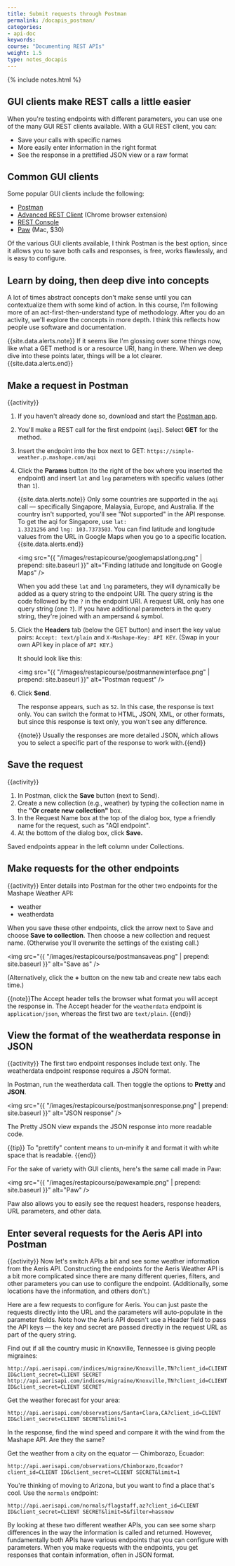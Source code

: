 ```yaml
---
title: Submit requests through Postman
permalink: /docapis_postman/
categories:
- api-doc
keywords: 
course: "Documenting REST APIs"
weight: 1.5
type: notes_docapis
---
```

{% include notes.html %}

## GUI clients make REST calls a little easier

When you're testing endpoints with different parameters, you can use one of the many GUI REST clients available. With a GUI REST client, you can:

* Save your calls with specific names
* More easily enter information in the right format
* See the response in a prettified JSON view or a raw format

## Common GUI clients

Some popular GUI clients include the following:

* [Postman](http://www.getpostman.com/)
* [Advanced REST Client](https://chrome.google.com/webstore/detail/advanced-rest-client/hgmloofddffdnphfgcellkdfbfbjeloo) (Chrome browser extension)
* [REST Console](https://chrome.google.com/webstore/detail/rest-console/cokgbflfommojglbmbpenpphppikmonn)
* [Paw](https://luckymarmot.com/paw) (Mac, $30)

Of the various GUI clients available, I think Postman is the best option, since it allows you to save both calls and responses, is free, works flawlessly, and is easy to configure.

## Learn by doing, then deep dive into concepts

A lot of times abstract concepts don't make sense until you can contextualize them with some kind of action. In this course, I'm following more of an act-first-then-understand type of methodology. After you do an activity, we'll explore the concepts in more depth. I think this reflects how people use software and documentation.

{{site.data.alerts.note}} If it seems like I'm glossing over some things now, like what a GET method is or a resource URI, hang in there. When we deep dive into these points later, things will be a lot clearer. {{site.data.alerts.end}}

## Make a request in Postman
{{activity}}
1. If you haven't already done so, download and start the [Postman app](docapis_postman).
2. You'll make a REST call for the first endpoint (`aqi`). Select **GET** for the method.
3. Insert the endpoint into the box next to GET: `https://simple-weather.p.mashape.com/aqi`
4. Click the **Params** button (to the right of the box where you inserted the endpoint) and insert `lat` and `lng` parameters with specific values (other than `1`).

    {{site.data.alerts.note}} Only some countries are supported in the <code>aqi</code> call &mdash; specifically Singapore, Malaysia, Europe, and Australia. If the country isn't supported, you'll see "Not supported" in the API response. To get the aqi for Singapore, use <code>lat: 1.3321256</code> and <code>lng: 103.7373503</code>. You can find latitude and longitude values from the URL in Google Maps when you go to a specific location.{{site.data.alerts.end}}

    <img src="{{ "/images/restapicourse/googlemapslatlong.png" | prepend: site.baseurl }}" alt="Finding latitude and longitude on Google Maps" />
	
	When you add these `lat` and `lng` parameters, they will dynamically be added as a query string to the endpoint URI. The query string is the code followed by the `?` in the endpoint URI. A request URL only has one query string (one `?`). If you have additional parameters in the query string, they're joined with an ampersand `&` symbol.
	
5. Click the **Headers** tab (below the GET button) and insert the key value pairs: `Accept: text/plain` and `X-Mashape-Key: API KEY`. (Swap in your own API key in place of `API KEY`.)
	
    It should look like this:

	<img src="{{ "/images/restapicourse/postmannewinterface.png" | prepend: site.baseurl }}" alt="Postman request" />

7. Click **Send**.

	The response appears, such as `52`. In this case, the response is text only. You can switch the format to HTML, JSON, XML, or other formats, but since this response is text only, you won't see any difference.
	
	{{note}} Usually the responses are more detailed JSON, which allows you to select a specific part of the response to work with.{{end}}
	
## Save the request
{{activity}}
1. In Postman, click the **Save** button (next to Send). 
2. Create a new collection (e.g., weather) by typing the collection name in the **"Or create new collection"** box.
3. In the Request Name box at the top of the dialog box, type a friendly name for the request, such as "AQI endpoint".
4. At the bottom of the dialog box, click **Save.**

Saved endpoints appear in the left column under Collections.

## Make requests for the other endpoints
{{activity}}
Enter details into Postman for the other two endpoints for the Mashape Weather API:

* weather
* weatherdata

When you save these other endpoints, click the arrow next to Save and choose **Save to collection**. Then choose a new collection and request name. (Otherwise you'll overwrite the settings of the existing call.)

<img src="{{ "/images/restapicourse/postmansaveas.png" | prepend: site.baseurl }}" alt="Save as" />

(Alternatively, click the **+** button on the new tab and create new tabs each time.)

{{note}}The Accept header tells the browser what format you will accept the response in. The Accept header for the <code>weatherdata</code> endpoint is <code>application/json</code>, whereas the first two are <code>text/plain</code>. {{end}}

## View the format of the weatherdata response in JSON
{{activity}}
The first two endpoint responses include text only. The weatherdata endpoint response requires a JSON format. 

In Postman, run the weatherdata call. Then toggle the options to **Pretty** and **JSON**.

<img src="{{ "/images/restapicourse/postmanjsonresponse.png" | prepend: site.baseurl }}" alt="JSON response" />

The Pretty JSON view expands the JSON response into more readable code. 

{{tip}} To "prettify" content means to un-minify it and format it with white space that is readable. {{end}}

For the sake of variety with GUI clients, here's the same call made in Paw:

<img src="{{ "/images/restapicourse/pawexample.png" | prepend: site.baseurl }}" alt="Paw" />

Paw also allows you to easily see the request headers, response headers, URL parameters, and other data.

## Enter several requests for the Aeris API into Postman
{{activity}}
Now let's switch APIs a bit and see some weather information from the Aeris API. Constructing the endpoints for the Aeris Weather API is a bit more complicated since there are many different queries, filters, and other parameters you can use to configure the endpoint. (Additionally, some locations have the information, and others don't.)

Here are a few requests to configure for Aeris. You can just paste the requests directly into the URL and the parameters will auto-populate in the parameter fields. Note how the Aeris API doesn't use a Header field to pass the API keys &mdash; the key and secret are passed directly in the request URL as part of the query string.

Find out if all the country music in Knoxville, Tennessee is giving people migraines:

```
http://api.aerisapi.com/indices/migraine/Knoxville,TN?client_id=CLIENT ID&client_secret=CLIENT SECRET
http://api.aerisapi.com/indices/migraine/Knoxville,TN?client_id=CLIENT ID&client_secret=CLIENT SECRET
```

Get the weather forecast for your area:

```
http://api.aerisapi.com/observations/Santa+Clara,CA?client_id=CLIENT ID&client_secret=CLIENT SECRET&limit=1
```

In the response, find the wind speed and compare it with the wind from the Mashape API. Are they the same?

Get the weather from a city on the equator &mdash; Chimborazo, Ecuador:

```
http://api.aerisapi.com/observations/Chimborazo,Ecuador?client_id=CLIENT ID&client_secret=CLIENT SECRET&limit=1
```

You're thinking of moving to Arizona, but you want to find a place that's cool. Use the `normals` endpoint:

```
http://api.aerisapi.com/normals/flagstaff,az?client_id=CLIENT ID&client_secret=CLIENT SECRET&limit=5&filter=hassnow
```

By looking at these two different weather APIs, you can see some sharp differences in the way the information is called and returned. However, fundamentally both APIs have various endpoints that you can configure with parameters. When you make requests with the endpoints, you get responses that contain information, often in JSON format.